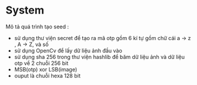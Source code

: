 # System
Mô tả quá trình tạo seed :
+ sử dụng thư viện secret để tạo ra mã otp gồm 6 kí tự gồm chữ cái a -> z , A -> Z, và số
+ sử dụng OpenCv để lấy dữ liệu ảnh đầu vào
+ sử dụng sha 256 trong thư viện hashlib để băm dữ liệu ảnh và dữ liệu otp về 2 chuỗi 256 bit
+ MSB(otp) xor LSB(image)
+ ouput là chuỗi hexa 128 bit

